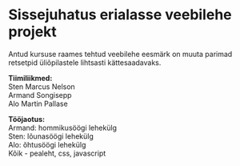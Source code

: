 # Sissejuhatus erialasse veebilehe projekt

Antud kursuse raames tehtud veebilehe eesmärk on muuta parimad retsetpid üliõpilastele lihtsasti kättesaadavaks.

<b>Tiimiliikmed:</b><br>
Sten Marcus Nelson<br>
Armand Songisepp<br>
Alo Martin Pallase<br>

<b>Tööjaotus:</b><br>
Armand: hommikusöögi lehekülg<br>
Sten: lõunasöögi lehekülg<br>
Alo: õhtusöögi lehekülg<br>
Kõik - pealeht, css, javascript

